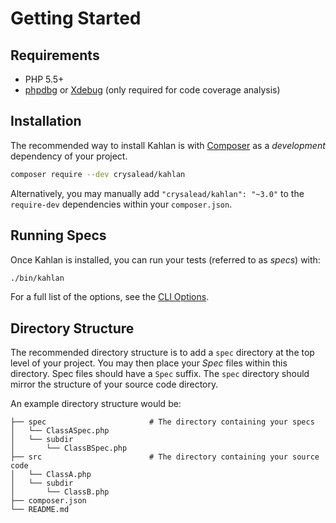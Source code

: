 # Getting Started

## Requirements

- PHP 5.5+
- [phpdbg](http://php.net/manual/en/debugger-about.php) or [Xdebug](http://xdebug.org/) (only required for code coverage analysis)

## Installation

The recommended way to install Kahlan is with [Composer](http://getcomposer.org/) as a *development* dependency of your project.

```bash
composer require --dev crysalead/kahlan
```

Alternatively, you may manually add `"crysalead/kahlan": "~3.0"` to the `require-dev` dependencies within your `composer.json`.


## Running Specs

Once Kahlan is installed, you can run your tests (referred to as *specs*) with:

```bash
./bin/kahlan
```

For a full list of the options, see the [CLI Options](cli-options.md).

## Directory Structure
The recommended directory structure is to add a `spec` directory at the top level of your project. You may then place your *Spec* files within this directory. Spec files should have a `Spec` suffix. The `spec` directory should mirror the structure of your source code directory.

An example directory structure would be:

```
├── spec                       # The directory containing your specs
│   └── ClassASpec.php
│   └── subdir
│       └── ClassBSpec.php
├── src                        # The directory containing your source code
│   └── ClassA.php
│   └── subdir
│       └── ClassB.php
├── composer.json
└── README.md
```
